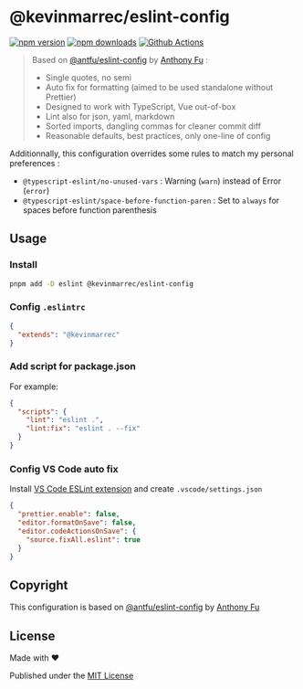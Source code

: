 # @kevinmarrec/eslint-config

[![npm version][npm-version-src]][npm-version-href]
[![npm downloads][npm-downloads-src]][npm-downloads-href]
[![Github Actions][github-actions-src]][github-actions-href]

> Based on [@antfu/eslint-config](https://github.com/antfu/eslint-config) by [Anthony Fu](https://github.com/antfu) :
> - Single quotes, no semi
> - Auto fix for formatting (aimed to be used standalone without Prettier)
> - Designed to work with TypeScript, Vue out-of-box
> - Lint also for json, yaml, markdown
> - Sorted imports, dangling commas for cleaner commit diff
> - Reasonable defaults, best practices, only one-line of config

Additionnally, this configuration overrides some rules to match my personal preferences :

- `@typescript-eslint/no-unused-vars` : Warning (`warn`) instead of Error (`error`)
- `@typescript-eslint/space-before-function-paren` : Set to `always` for spaces before function parenthesis

## Usage

### Install

```bash
pnpm add -D eslint @kevinmarrec/eslint-config
```

### Config `.eslintrc`

```json
{
  "extends": "@kevinmarrec"
}
```

### Add script for package.json

For example:

```json
{
  "scripts": {
    "lint": "eslint .",
    "lint:fix": "eslint . --fix"
  }
}
```

### Config VS Code auto fix

Install [VS Code ESLint extension](https://marketplace.visualstudio.com/items?itemName=dbaeumer.vscode-eslint) and create `.vscode/settings.json`

```json
{
  "prettier.enable": false,
  "editor.formatOnSave": false,
  "editor.codeActionsOnSave": {
    "source.fixAll.eslint": true
  }
}
```

## Copyright

This configuration is based on [@antfu/eslint-config](https://github.com/antfu/eslint-config) by [Anthony Fu](https://github.com/antfu)

## License

Made with ❤️

Published under the [MIT License](./LICENSE)

[npm-version-src]: https://img.shields.io/npm/v/@kevinmarrec/eslint-config?style=flat-square
[npm-version-href]: https://npmjs.com/package/@kevinmarrec/eslint-config
[npm-downloads-src]: https://img.shields.io/npm/dm/@kevinmarrec/eslint-config?style=flat-square
[npm-downloads-href]: https://npmjs.com/package/@kevinmarrec/eslint-config
[github-actions-src]: https://img.shields.io/github/workflow/status/kevinmarrec/eslint-config/CI?style=flat-square
[github-actions-href]: https://github.com/kevinmarrec/eslint-config/actions?query=workflow%3Aci
